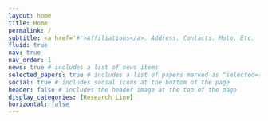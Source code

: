 ```yaml
---
layout: home
title: Home
permalink: /
subtitle: <a href='#'>Affiliations</a>. Address. Contacts. Moto. Etc.
fluid: true
nav: true
nav_order: 1
news: true # includes a list of news items
selected_papers: true # includes a list of papers marked as "selected={true}"
social: true # includes social icons at the bottom of the page
header: false # includes the header image at the top of the page
display_categories: [Research Line]
horizontal: false
---
```


